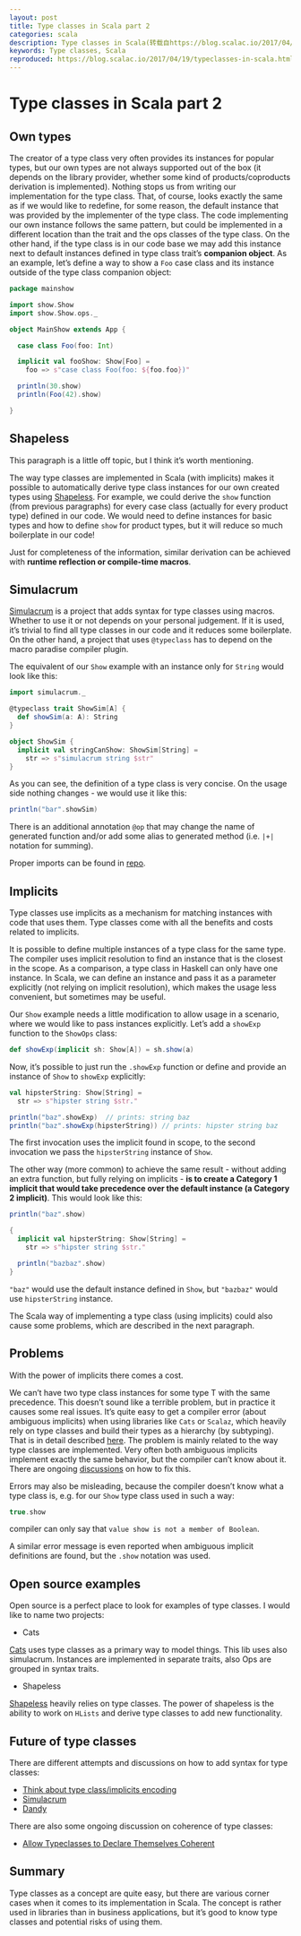 ```yaml
---
layout: post
title: Type classes in Scala part 2
categories: scala
description: Type classes in Scala(转载自https://blog.scalac.io/2017/04/19/typeclasses-in-scala.html)
keywords: Type classes, Scala
reproduced: https://blog.scalac.io/2017/04/19/typeclasses-in-scala.html
---
```


# Type classes in Scala part 2

## Own types

The creator of a type class very often provides its instances for popular types, but our own types are not always supported out of the box (it depends on the library provider, whether some kind of products/coproducts derivation is implemented). Nothing stops us from writing our implementation for the type class. That, of course, looks exactly the same as if we would like to redefine, for some reason, the default instance that was provided by the implementer of the type class. The code implementing our own instance follows the same pattern, but could be implemented in a different location than the trait and the ops classes of the type class. On the other hand, if the type class is in our code base we may add this instance next to default instances defined in type class trait’s **companion object**. As an example, let’s define a way to show a `Foo` case class and its instance outside of the type class companion object:

```scala
package mainshow

import show.Show
import show.Show.ops._

object MainShow extends App {

  case class Foo(foo: Int)

  implicit val fooShow: Show[Foo] =
    foo => s"case class Foo(foo: ${foo.foo})"

  println(30.show)
  println(Foo(42).show)

}
```

## Shapeless

This paragraph is a little off topic, but I think it’s worth mentioning.

The way type classes are implemented in Scala (with implicits) makes it possible to automatically derive type class instances for our own created types using [Shapeless](https://github.com/milessabin/shapeless). For example, we could derive the `show` function (from previous paragraphs) for every case class (actually for every product type) defined in our code. We would need to define instances for basic types and how to define `show` for product types, but it will reduce so much boilerplate in our code!

Just for completeness of the information, similar derivation can be achieved with **runtime reflection or compile-time macros**.

## Simulacrum

[Simulacrum](https://github.com/mpilquist/simulacrum) is a project that adds syntax for type classes using macros. Whether to use it or not depends on your personal judgement. If it is used, it’s trivial to find all type classes in our code and it reduces some boilerplate. On the other hand, a project that uses `@typeclass` has to depend on the macro paradise compiler plugin.

The equivalent of our `Show` example with an instance only for `String` would look like this:

```scala
import simulacrum._

@typeclass trait ShowSim[A] {
  def showSim(a: A): String
}

object ShowSim {
  implicit val stringCanShow: ShowSim[String] =
    str => s"simulacrum string $str"
}
```

As you can see, the definition of a type class is very concise. On the usage side nothing changes - we would use it like this:

```scala
println("bar".showSim)
```

There is an additional annotation `@op` that may change the name of generated function and/or add some alias to generated method (i.e. `|+|` notation for summing).

Proper imports can be found in [repo](https://github.com/lukeindykiewicz/typeclasses).

## Implicits

Type classes use implicits as a mechanism for matching instances with code that uses them. Type classes come with all the benefits and costs related to implicits.

It is possible to define multiple instances of a type class for the same type. The compiler uses implicit resolution to find an instance that is the closest in the scope. As a comparison, a type class in Haskell can only have one instance. In Scala, we can define an instance and pass it as a parameter explicitly (not relying on implicit resolution), which makes the usage less convenient, but sometimes may be useful.

Our `Show` example needs a little modification to allow usage in a scenario, where we would like to pass instances explicitly. Let’s add a `showExp` function to the `ShowOps` class:

```scala
def showExp(implicit sh: Show[A]) = sh.show(a)
```

Now, it’s possible to just run the `.showExp` function or define and provide an instance of `Show` to `showExp` explicitly:

```scala
val hipsterString: Show[String] =
  str => s"hipster string $str."

println("baz".showExp)  // prints: string baz
println("baz".showExp(hipsterString)) // prints: hipster string baz
```

The first invocation uses the implicit found in scope, to the second invocation we pass the `hipsterString` instance of `Show`.

The other way (more common) to achieve the same result - without adding an extra function, but fully relying on implicits - **is to create a Category 1 implicit that would take precedence over the default instance (a Category 2 implicit)**. This would look like this:

```scala
println("baz".show)

{
  implicit val hipsterString: Show[String] =
    str => s"hipster string $str."

  println("bazbaz".show)
}
```

`"baz"` would use the default instance defined in `Show`, but `"bazbaz"` would use `hipsterString` instance.

The Scala way of implementing a type class (using implicits) could also cause some problems, which are described in the next paragraph.

## Problems

With the power of implicits there comes a cost.

We can’t have two type class instances for some type T with the same precedence. This doesn’t sound like a terrible problem, but in practice it causes some real issues. It’s quite easy to get a compiler error (about ambiguous implicits) when using libraries like `Cats` or `Scalaz`, which heavily rely on type classes and build their types as a hierarchy (by subtyping). That is in detail described [here](http://typelevel.org/blog/2016/09/30/subtype-typeclasses.html). The problem is mainly related to the way type classes are implemented. Very often both ambiguous implicits implement exactly the same behavior, but the compiler can’t know about it. There are ongoing [discussions](https://github.com/lampepfl/dotty/issues/2047) on how to fix this.

Errors may also be misleading, because the compiler doesn’t know what a type class is, e.g. for our `Show` type class used in such a way:

```scala
true.show
```

compiler can only say that `value show is not a member of Boolean`.

A similar error message is even reported when ambiguous implicit definitions are found, but the `.show` notation was used.

## Open source examples

Open source is a perfect place to look for examples of type classes. I would like to name two projects:

* Cats

[Cats](https://github.com/typelevel/cats) uses type classes as a primary way to model things. This lib uses also simulacrum. Instances are implemented in separate traits, also Ops are grouped in syntax traits.

* Shapeless

[Shapeless](https://github.com/milessabin/shapeless) heavily relies on type classes. The power of shapeless is the ability to work on `HLists` and derive type classes to add new functionality.

## Future of type classes

There are different attempts and discussions on how to add syntax for type classes:

* [Think about type class/implicits encoding](https://github.com/lampepfl/dotty/issues/2029)
* [Simulacrum](https://github.com/mpilquist/simulacrum)
* [Dandy](https://github.com/maxaf/dandy)

There are also some ongoing discussion on coherence of type classes:

* [Allow Typeclasses to Declare Themselves Coherent](https://github.com/lampepfl/dotty/issues/2047)

## Summary

Type classes as a concept are quite easy, but there are various corner cases when it comes to its implementation in Scala. The concept is rather used in libraries than in business applications, but it’s good to know type classes and potential risks of using them.
